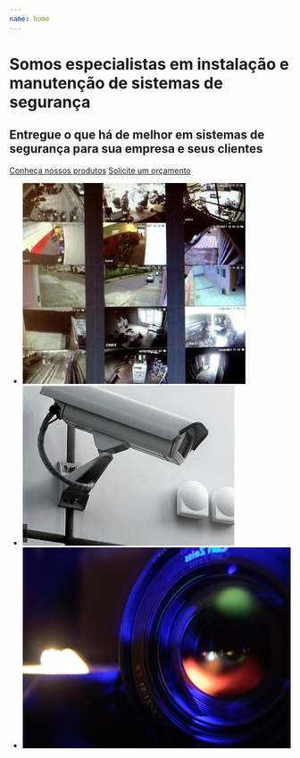 ```yaml
---
name: home
---
```



<div class="wrapper large" data-grid="center spacing">
    <div data-cell="1of3">
        <h1 class="hero-title">Somos especialistas em instalação e manutenção de sistemas de segurança</h1>
        <h2 class="hero-subtitle">Entregue o que há de melhor em sistemas de segurança para sua empresa e seus clientes</h2>
        <p><a href="/produtos/" data-btn="">Conheça nossos produtos</a> <a href="#contato" data-btn="">Solicite um orçamento</a></p>
    </div>
    <div data-cell="1of2">
        <ul class="seamless hero-gallery">
            <li><img src="/img/hero/tela-de-monitoramento.jpg" alt="Sistemas de segurança"></li>
            <li><img src="/img/hero/camera-na-parede.jpg" alt="Equipamentos de segurança"></li>
            <li><img src="/img/hero/olho-de-camera.jpg" alt="Serviços de segurança"></li>
        </ul>
    </div>
</div>
